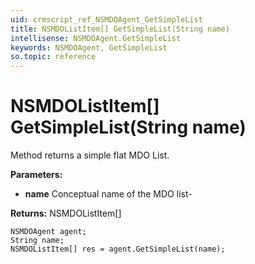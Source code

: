 ```yaml
---
uid: crmscript_ref_NSMDOAgent_GetSimpleList
title: NSMDOListItem[] GetSimpleList(String name)
intellisense: NSMDOAgent.GetSimpleList
keywords: NSMDOAgent, GetSimpleList
so.topic: reference
---
```


# NSMDOListItem[] GetSimpleList(String name)

Method returns a simple flat MDO List.

**Parameters:**
 - **name** Conceptual name of the MDO list-

**Returns:** NSMDOListItem[]

```crmscript
NSMDOAgent agent;
String name;
NSMDOListItem[] res = agent.GetSimpleList(name);
```

